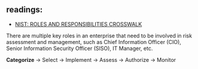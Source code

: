 ## readings:
- [NIST: ROLES AND RESPONSIBILITIES CROSSWALK](https://csrc.nist.gov/csrc/media/Projects/risk-management/documents/Additional%20Resources/NIST%20RMF%20Roles%20and%20Responsibilities%20Crosswalk.pdf)

There are multiple key roles in an enterprise that need to be involved in risk assessment and management, such as Chief Information Officer (CIO), Senior Information Security Officer (SISO), IT Manager, etc.


__Categorize__ → Select → Implement → Assess → Authorize → Monitor
